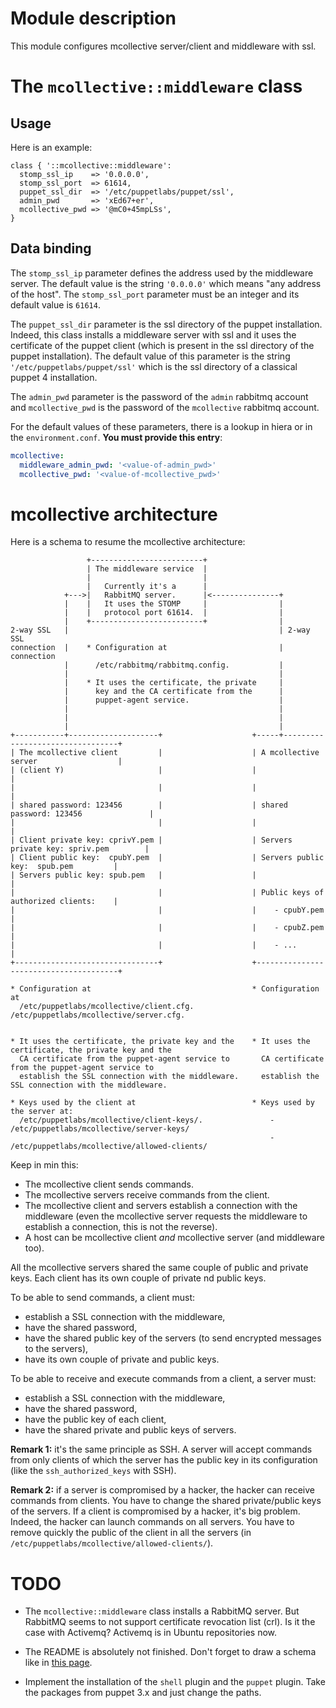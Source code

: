 # Module description

This module configures mcollective server/client
and middleware with ssl.



# The `mcollective::middleware` class

## Usage

Here is an example:

```puppet
class { '::mcollective::middleware':
  stomp_ssl_ip    => '0.0.0.0',
  stomp_ssl_port  => 61614,
  puppet_ssl_dir  => '/etc/puppetlabs/puppet/ssl',
  admin_pwd       => 'xEd67+er',
  mcollective_pwd => '@mC0+45mpLSs',
}
```

## Data binding

The `stomp_ssl_ip` parameter defines the address used by
the middleware server. The default value is the string
`'0.0.0.0'` which means "any address of the host".
The `stomp_ssl_port` parameter must be an integer
and its default value is `61614`.

The `puppet_ssl_dir` parameter is the ssl directory
of the puppet installation. Indeed, this class installs
a middleware server with ssl and it uses the certificate
of the puppet client (which is present in the ssl
directory of the puppet installation). The default value
of this parameter is the string `'/etc/puppetlabs/puppet/ssl'`
which is the ssl directory of a classical puppet 4
installation.

The `admin_pwd` parameter is the password of the `admin`
rabbitmq account and `mcollective_pwd` is the password
of the `mcollective` rabbitmq account.

For the default values of these parameters, there is
a lookup in hiera or in the `environment.conf`. **You
must provide this entry**:

```yaml
mcollective:
  middleware_admin_pwd: '<value-of-admin_pwd>'
  mcollective_pwd: '<value-of-mcollective_pwd>'
```


# mcollective architecture

Here is a schema to resume the mcollective architecture:

```
                 +-------------------------+
                 | The middleware service  |
                 |                         |
                 |   Currently it's a      |
            +--->|   RabbitMQ server.      |<---------------+
            |    |   It uses the STOMP     |                |
            |    |   protocol port 61614.  |                |
            |    +-------------------------+                |
2-way SSL   |                                               | 2-way SSL
connection  |    * Configuration at                         | connection
            |      /etc/rabbitmq/rabbitmq.config.           |
            |                                               |
            |    * It uses the certificate, the private     |
            |      key and the CA certificate from the      |
            |      puppet-agent service.                    |
            |                                               |
            |                                               |
            |                                               |
+-----------+--------------------+                    +-----+---------------------------------+
| The mcollective client         |                    | A mcollective server                  |
| (client Y)                     |                    |                                       |
|                                |                    |                                       |
| shared password: 123456        |                    | shared password: 123456               |
|                                |                    |                                       |
| Client private key: cprivY.pem |                    | Servers private key: spriv.pem        |
| Client public key:  cpubY.pem  |                    | Servers public key:  spub.pem         |
| Servers public key: spub.pem   |                    |                                       |
|                                |                    | Public keys of authorized clients:    |
|                                |                    |    - cpubY.pem                        |
|                                |                    |    - cpubZ.pem                        |
|                                |                    |    - ...                              |
+--------------------------------+                    +---------------------------------------+

* Configuration at                                    * Configuration at
  /etc/puppetlabs/mcollective/client.cfg.               /etc/puppetlabs/mcollective/server.cfg.


* It uses the certificate, the private key and the    * It uses the certificate, the private key and the
  CA certificate from the puppet-agent service to       CA certificate from the puppet-agent service to
  establish the SSL connection with the middleware.     establish the SSL connection with the middleware.

* Keys used by the client at                          * Keys used by the server at:
  /etc/puppetlabs/mcollective/client-keys/.               - /etc/puppetlabs/mcollective/server-keys/
                                                          - /etc/puppetlabs/mcollective/allowed-clients/
```

Keep in min this:

* The mcollective client sends commands.
* The mcollective servers receive commands from the client.
* The mcollective client and servers establish a connection
with the middleware (even the mcollective server requests
the middleware to establish a connection, this is not the
reverse).
* A host can be mcollective client *and* mcollective server
(and middleware too).

All the mcollective servers shared the same couple of public
and private keys. Each client has its own couple of private
nd public keys.

To be able to send commands, a client must:
- establish a SSL connection with the middleware,
- have the shared password,
- have the shared public key of the servers (to send encrypted
messages to the servers),
- have its own couple of private and public keys.

To be able to receive and execute commands from a client,
a server must:
- establish a SSL connection with the middleware,
- have the shared password,
- have the public key of each client,
- have the shared private and public keys of servers.

**Remark 1:** it's the same principle as SSH. A server
will accept commands from only clients of which the server
has the public key in its configuration (like the
`ssh_authorized_keys` with SSH).

**Remark 2:** if a server is compromised by a hacker, the
hacker can receive commands from clients. You have to change
the shared private/public keys of the servers. If a client
is compromised by a hacker, it's big problem. Indeed, the
hacker can launch commands on all servers. You have to
remove quickly the public of the client in all the servers
(in `/etc/puppetlabs/mcollective/allowed-clients/`).





# TODO

* The `mcollective::middleware` class installs a RabbitMQ
server. But RabbitMQ seems to not support certificate revocation
list (crl). Is it the case with Activemq? Activemq is in Ubuntu
repositories now.

* The README is absolutely not finished. Don't forget
to draw a schema like in
[this page](https://docs.puppetlabs.com/mcollective/overview_components.html).

* Implement the installation of the `shell` plugin and
the `puppet` plugin. Take the packages from puppet 3.x
and just change the paths.



